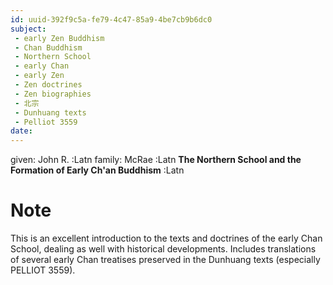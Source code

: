 ```yaml
---
id: uuid-392f9c5a-fe79-4c47-85a9-4be7cb9b6dc0
subject: 
 - early Zen Buddhism
 - Chan Buddhism
 - Northern School
 - early Chan
 - early Zen
 - Zen doctrines
 - Zen biographies
 - 北宗
 - Dunhuang texts
 - Pelliot 3559
date: 
---
```


given: John R. :Latn
family: McRae :Latn
**The Northern School and the Formation of Early Ch'an Buddhism** :Latn
# Note
This is an excellent introduction to the texts and doctrines of the early Chan School, dealing as well with historical developments. Includes translations of several early Chan treatises preserved in the Dunhuang texts (especially PELLIOT 3559).